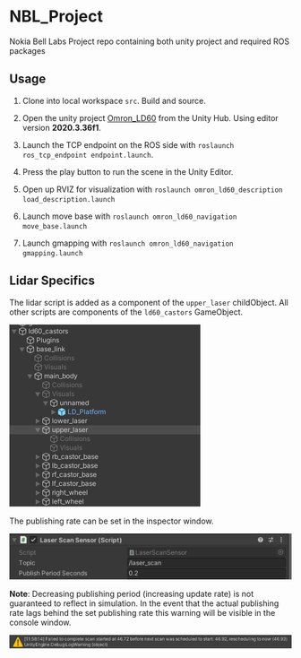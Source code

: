# NBL_Project
Nokia Bell Labs Project repo containing both unity project and required ROS packages

## Usage

1. Clone into local workspace `src`. Build and source.

2. Open the unity project [Omron_LD60](./Unity/Omron_LD60) from the Unity Hub. Using editor version **2020.3.36f1**.

3. Launch the TCP endpoint on the ROS side with `roslaunch ros_tcp_endpoint endpoint.launch`.

4. Press the play button to run the scene in the Unity Editor.

5. Open up RVIZ for visualization with `roslaunch omron_ld60_description load_description.launch`

6. Launch move base with `roslaunch omron_ld60_navigation move_base.launch`

7. Launch gmapping with `roslaunch omron_ld60_navigation gmapping.launch`

## Lidar Specifics
The lidar script is added as a component of the `upper_laser` childObject. All other scripts are components of the `ld60_castors` GameObject.

<p align="left">
<img src="./README_images/hierachy.png">
</p>

The publishing rate can be set in the inspector window.
<p align="left">
<img src="./README_images/lidar.png">
</p>

**Note**: Decreasing publishing period (increasing update rate) is not guaranteed to reflect in simulation. In the event that the actual publishing rate lags behind the set publishing rate this warning will be visible in the console window.

<p align="left">
<img src="./README_images/warning.png">
</p>